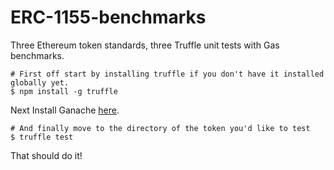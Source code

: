 # ERC-1155-benchmarks
Three Ethereum token standards, three Truffle unit tests with Gas benchmarks. 

```
# First off start by installing truffle if you don't have it installed globally yet.
$ npm install -g truffle
```
Next Install Ganache [here](https://truffleframework.com/ganache).

```
# And finally move to the directory of the token you'd like to test
$ truffle test
```

That should do it!
